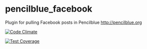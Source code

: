 # pencilblue_facebook
Plugin for pulling Facebook posts in Pencilblue http://pencilblue.org

[![Code Climate](https://codeclimate.com/github/btidwell/pencilblue_facebook/badges/gpa.svg)](https://codeclimate.com/github/btidwell/pencilblue_facebook)

[![Test Coverage](https://codeclimate.com/github/btidwell/pencilblue_facebook/badges/coverage.svg)](https://codeclimate.com/github/btidwell/pencilblue_facebook)